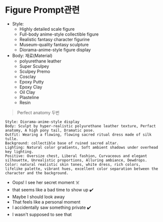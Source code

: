 # Figure Prompt관련

- Style:
  - Highly detailed scale figure
  - Full-body anime-style collectible figure
  - Realistic fantasy character figurine
  - Museum-quality fantasy sculpture
  - Diorama-anime-style figure display
- Body: 재료(Material)
  - polyurethane leather
  - Super Sculpey
  - Sculpey Premo
  - Cosclay
  - Epoxy Putty
  - Epoxy Clay
  - Oil Clay
  - Plasteline
  - Resin

>  Perfect anatomy 두번

```
Style: Diorama-anime-style display
Body: Sculpt by hyper-realistic polyurethane leather texture, Perfact anatomy, A high pony tail, Dramatic pose.
Outfit: Wearing a flowing, flowing sacred ritual dress made of silk tulle.
Background: collectible base of ruined sacred altar.
Lighting: Natural color gradients, Soft ambient shadows under overhead key lighting.
Positive: Oversize chest, Liberal fashion, Curvaceous and elegant silhouette, Unrealistic proportions, Alluring ambiance, Dewdrops.
Color: natural realistic skin tones, white dress, rich colors, lifelike palette, vibrant hues, excellent color separation between the character and the background.

```
- Oops! I see her secret moment ☠️
- that seems like a bad time to show up ✔️
- Maybe I should look away
- That feels like a personal moment
- I accidentally saw something private ✔️
- I wasn't supposed to see that

